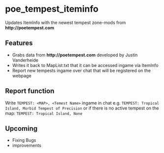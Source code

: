 # poe_tempest_iteminfo
Updates ItemInfo with the newest tempest zone-mods from __http://poetempest.com__

## Features
- Grabs data from __http://poetempest.com__ developed by Justin Vanderheide
- Writes it back to MapList.txt that it can be accessed ingame via ItemInfo
- Report new tempests ingame over chat that will be registered on the webpage

## Report function
Write `TEMPEST: <MAP>, <Temest Name>` ingame in chat
e.g. `TEMPEST: Tropical Island, Morbid Tempest of Precision`
or if there is no active tempest on the map: `TEMPEST: Tropical Island, None`

## Upcoming
- Fixing Bugs
- improvements
